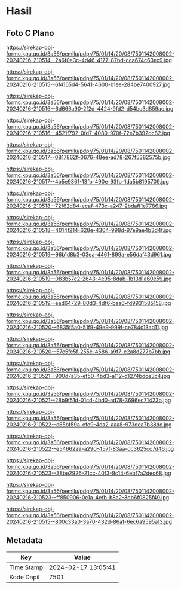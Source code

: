 # Hasil

## Foto C Plano

https://sirekap-obj-formc.kpu.go.id/3a56/pemilu/pdpr/75/01/14/20/08/7501142008002-20240216-210514--2a6f0e3c-4d46-4177-87bd-cca674c63ec9.jpg

https://sirekap-obj-formc.kpu.go.id/3a56/pemilu/pdpr/75/01/14/20/08/7501142008002-20240216-210515--6f4165d4-5641-4600-b1ee-284be7400927.jpg

https://sirekap-obj-formc.kpu.go.id/3a56/pemilu/pdpr/75/01/14/20/08/7501142008002-20240216-210516--6d666a90-2f2d-4424-9fd2-d54bc3d859ac.jpg

https://sirekap-obj-formc.kpu.go.id/3a56/pemilu/pdpr/75/01/14/20/08/7501142008002-20240216-210516--4521f792-0fd7-4080-970f-72e7b392dc82.jpg

https://sirekap-obj-formc.kpu.go.id/3a56/pemilu/pdpr/75/01/14/20/08/7501142008002-20240216-210517--0817862f-0676-48ee-ad78-267f5382575b.jpg

https://sirekap-obj-formc.kpu.go.id/3a56/pemilu/pdpr/75/01/14/20/08/7501142008002-20240216-210517--4b5e9361-13fb-490e-93fb-1da5b8195709.jpg

https://sirekap-obj-formc.kpu.go.id/3a56/pemilu/pdpr/75/01/14/20/08/7501142008002-20240216-210518--72f62d84-ecaf-473c-a247-2bdaff1e7786.jpg

https://sirekap-obj-formc.kpu.go.id/3a56/pemilu/pdpr/75/01/14/20/08/7501142008002-20240216-210518--4014f214-628e-4304-998d-97e9ae4b3d4f.jpg

https://sirekap-obj-formc.kpu.go.id/3a56/pemilu/pdpr/75/01/14/20/08/7501142008002-20240216-210519--96b1d8b3-03ea-4461-899a-e56daf43d961.jpg

https://sirekap-obj-formc.kpu.go.id/3a56/pemilu/pdpr/75/01/14/20/08/7501142008002-20240216-210519--083b57c2-2643-4e95-8dab-1b13d1a60e59.jpg

https://sirekap-obj-formc.kpu.go.id/3a56/pemilu/pdpr/75/01/14/20/08/7501142008002-20240216-210519--ead64729-80d3-4df6-baa6-fd9931585158.jpg

https://sirekap-obj-formc.kpu.go.id/3a56/pemilu/pdpr/75/01/14/20/08/7501142008002-20240216-210520--6835f5a0-51f9-49e9-999f-ce784c13ad11.jpg

https://sirekap-obj-formc.kpu.go.id/3a56/pemilu/pdpr/75/01/14/20/08/7501142008002-20240216-210520--57c5fc5f-255c-4586-a9f7-e2a8d277b7bb.jpg

https://sirekap-obj-formc.kpu.go.id/3a56/pemilu/pdpr/75/01/14/20/08/7501142008002-20240216-210521--900d7a35-ef50-4bd3-a112-d1274bdce3c4.jpg

https://sirekap-obj-formc.kpu.go.id/3a56/pemilu/pdpr/75/01/14/20/08/7501142008002-20240216-210521--28b9f51d-01cd-4bd0-ad78-3696ec71423b.jpg

https://sirekap-obj-formc.kpu.go.id/3a56/pemilu/pdpr/75/01/14/20/08/7501142008002-20240216-210522--c85bf59a-efe9-4ca2-aaa8-973dea7b38dc.jpg

https://sirekap-obj-formc.kpu.go.id/3a56/pemilu/pdpr/75/01/14/20/08/7501142008002-20240216-210522--e54662a9-a290-457f-83aa-dc3625cc7d46.jpg

https://sirekap-obj-formc.kpu.go.id/3a56/pemilu/pdpr/75/01/14/20/08/7501142008002-20240216-210523--38be2926-21cc-40f3-9c14-6ebf7a2ded68.jpg

https://sirekap-obj-formc.kpu.go.id/3a56/pemilu/pdpr/75/01/14/20/08/7501142008002-20240216-210523--ff850906-0c1a-4efb-b8a2-3db6f0825f49.jpg

https://sirekap-obj-formc.kpu.go.id/3a56/pemilu/pdpr/75/01/14/20/08/7501142008002-20240216-210515--800c33a0-3a70-432d-86af-6ec6a9595a13.jpg


## Metadata

| Key        | Value               |
| ---------- | ------------------- |
| Time Stamp | 2024-02-17 13:05:41 |
| Kode Dapil | 7501                |



